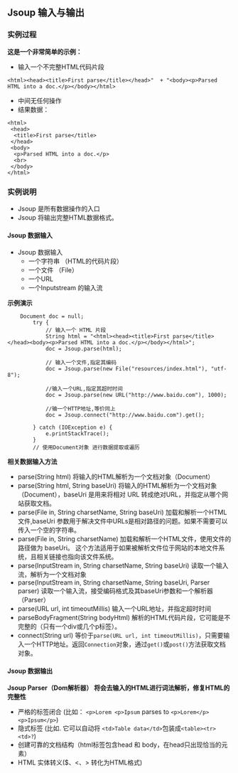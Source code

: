 ## Jsoup 输入与输出

### 实例过程
**这是一个非常简单的示例：**
* 输入一个不完整HTML代码片段
```
<html><head><title>First parse</title></head>"  + "<body><p>Parsed HTML into a doc.</p></body></html>
```
* 中间无任何操作
* 结果数据：
```
<html>
 <head>
  <title>First parse</title>
 </head>
 <body>
  <p>Parsed HTML into a doc.</p>
  <br>
 </body>
</html>
```

### 实例说明
* Jsoup 是所有数据操作的入口
* Jsoup 将输出完整HTML数据格式。

#### Jsoup 数据输入

* Jsoup 数据输入
	* 一个字符串 （HTML的代码片段）
	* 一个文件 （File）
	* 一个URL
	* 一个Inputstream 的输入流

**示例演示**
```
    Document doc = null;
        try {
            // 输入一个 HTML 片段
            String html = "<html><head><title>First parse</title></head><body><p>Parsed HTML into a doc.</p></body></html>";
            doc = Jsoup.parse(html);

            // 输入一个文件,指定其编码
            doc = Jsoup.parse(new File("resources/index.html"), "utf-8");

            //输入一个URL,指定其超时时间
            doc = Jsoup.parse(new URL("http://www.baidu.com"), 1000);

            //输一个HTTP地址,等价同上
            doc = Jsoup.connect("http://www.baidu.com").get();

        } catch (IOException e) {
            e.printStackTrace();
        }
        // 使用Document对象 进行数据提取或遍历  
```

**相关数据输入方法**
* parse(String html)
将输入的HTML解析为一个文档对象（Document）
* parse(String html, String baseUri)
将输入的HTML解析为一个文档对象（Document），baseUri 是用来将相对 URL 转成绝对URL，并指定从哪个网站获取文档。
* parse(File in, String charsetName, String baseUri)
加载和解析一个HTML文件,baseUri 参数用于解决文件中URLs是相对路径的问题。如果不需要可以传入一个空的字符串。
* parse(File in, String charsetName)
加载和解析一个HTML文件，使用文件的路径做为 baseUri。 这个方法适用于如果被解析文件位于网站的本地文件系统，且相关链接也指向该文件系统。
* parse(InputStream in, String charsetName, String baseUri)
读取一个输入流，解析为一个文档对象
* parse(InputStream in, String charsetName, String baseUri, Parser parser)
读取一个输入流，接受编码格式及其baseUri参数和一个解析器（Parser）
* parse(URL url, int timeoutMillis)
输入一个URL地址，并指定超时时间
* parseBodyFragment(String bodyHtml)
解析的HTML代码片段，它可能是不完整的（只有一个div或几个p标签）。
* connect(String url)
等价于`parse(URL url, int timeoutMillis)`，只需要输入一个HTTP地址。返回`Connection`对象，通过`get()`或`post()`方法获取文档对象。

#### Jsoup 数据输出
**Jsoup Parser（Dom解析器） 将会去输入的HTML进行词法解析，修复HTML的完整性**
* 严格的标签闭合 (比如： `<p>Lorem <p>Ipsum` parses to `<p>Lorem</p> <p>Ipsum</p>`)
* 隐式标签 (比如. 它可以自动将 `<td>Table data</td>`包装成`<table><tr><td>?`)
* 创建可靠的文档结构（html标签包含head 和 body，在head只出现恰当的元素）
* HTML 实体转义($、<、> 转化为HTML格式)
